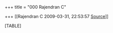 +++
title = "000 Rajendran C"

+++
[[Rajendran C	2009-03-31, 22:53:57 [Source](https://groups.google.com/g/bvparishat/c/eNQHb7klnAs)]]



[TABLE]

